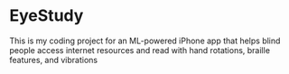 # EyeStudy
This is my coding project for an ML-powered iPhone app that helps blind people access internet resources and read with hand rotations, braille features, and vibrations
